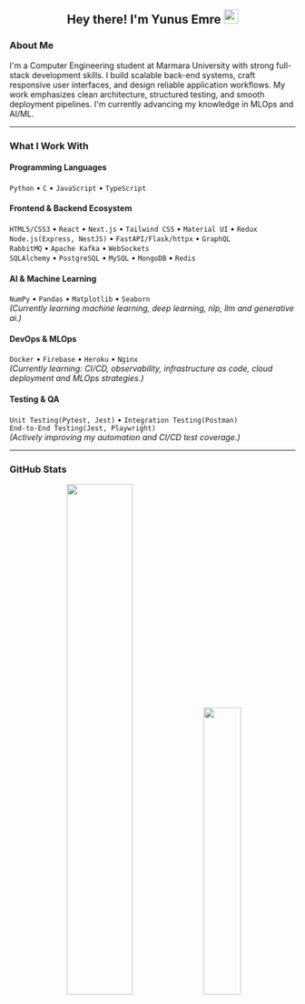 <h2 align="center">Hey there! I'm Yunus Emre <img src="https://github.com/yunustechin/yunustechin/blob/master/Hi.gif" width="25"></h2>

### About Me

I'm a Computer Engineering student at Marmara University with strong full-stack development skills. I build scalable back-end systems, craft responsive user interfaces, and design reliable application workflows. My work emphasizes clean architecture, structured testing, and smooth deployment pipelines. I'm currently advancing my knowledge in MLOps and AI/ML.

---

### What I Work With

#### Programming Languages
`Python` • `C` • `JavaScript` • `TypeScript`

#### Frontend & Backend Ecosystem
`HTML5/CSS3` • `React` • `Next.js` • `Tailwind CSS` • `Material UI` • `Redux`     
`Node.js(Express, NestJS)` • `FastAPI/Flask/httpx` • `GraphQL`   
`RabbitMQ` • `Apache Kafka` • `WebSockets`         
`SQLAlchemy` • `PostgreSQL` • `MySQL` • `MongoDB` • `Redis`   

#### AI & Machine Learning
`NumPy` • `Pandas` • `Matplotlib` • `Seaborn`    
*(Currently learning machine learning, deep learning, nlp, llm and generative ai.)*

#### DevOps & MLOps
`Docker` • `Firebase` • `Heroku` • `Nginx`    
*(Currently learning: CI/CD, observability, infrastructure as code, cloud deployment and MLOps strategies.)*

#### Testing & QA
`Unit Testing(Pytest, Jest)` • `Integration Testing(Postman)`      
`End-to-End Testing(Jest, Playwright)`  
*(Actively improving my automation and CI/CD test coverage.)*


---

### GitHub Stats

<p align="center">
  <img src="https://github-readme-stats.vercel.app/api?username=yunustechin&show_icons=true&theme=dark&count_private=true&hide_border=true" width="48%"/>
  <img src="https://github-readme-stats.vercel.app/api/top-langs/?username=yunustechin&layout=compact&theme=dark&hide_border=true" width="36%"/>
</p>
